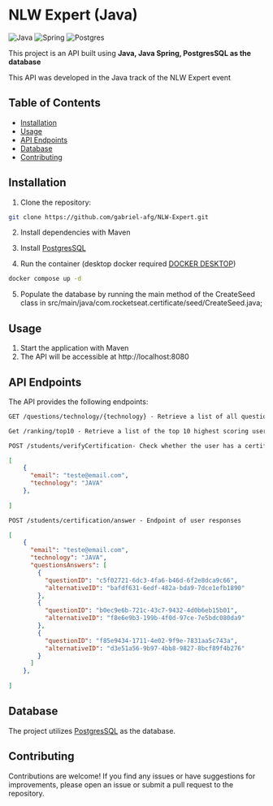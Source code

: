 # NLW Expert (Java)

![Java](https://img.shields.io/badge/java-%23ED8B00.svg?style=for-the-badge&logo=openjdk&logoColor=white)
![Spring](https://img.shields.io/badge/spring-%236DB33F.svg?style=for-the-badge&logo=spring&logoColor=white)
![Postgres](https://img.shields.io/badge/postgres-%23316192.svg?style=for-the-badge&logo=postgresql&logoColor=white)


This project is an API built using **Java, Java Spring, PostgresSQL as the database**

This API was developed in the Java track of the NLW Expert event

## Table of Contents

- [Installation](#installation)
- [Usage](#usage)
- [API Endpoints](#api-endpoints)
- [Database](#database)
- [Contributing](#contributing)

## Installation

1. Clone the repository:

```bash
git clone https://github.com/gabriel-afg/NLW-Expert.git
```

2. Install dependencies with Maven

3. Install [PostgresSQL](https://www.postgresql.org/)
4. Run the container (desktop docker required [DOCKER DESKTOP](https://www.docker.com/products/docker-desktop/))
```bash
docker compose up -d
```
5. Populate the database by running the main method of the CreateSeed class in src/main/java/com.rocketseat.certificate/seed/CreateSeed.java;

## Usage

1. Start the application with Maven
2. The API will be accessible at http://localhost:8080


## API Endpoints
The API provides the following endpoints:

```markdown
GET /questions/technology/{technology} - Retrieve a list of all questions for a given technology
```

```markdown
Get /ranking/top10 - Retrieve a list of the top 10 highest scoring users
```
```markdown
POST /students/verifyCertification- Check whether the user has a certification in a technology
```
```json
[
    {
      "email": "teste@email.com",
      "technology": "JAVA"
    },
    
]
```
```markdown
POST /students/certification/answer - Endpoint of user responses
```
```json
[
    {
      "email": "teste@email.com",
      "technology": "JAVA",
      "questionsAnswers": [
        {
          "questionID": "c5f02721-6dc3-4fa6-b46d-6f2e8dca9c66",
          "alternativeID": "bafdf631-6edf-482a-bda9-7dce1efb1890"
        },
        {
          "questionID": "b0ec9e6b-721c-43c7-9432-4d0b6eb15b01",
          "alternativeID": "f8e6e9b3-199b-4f0d-97ce-7e5bdc080da9"
        },
        {
          "questionID": "f85e9434-1711-4e02-9f9e-7831aa5c743a",
          "alternativeID": "d3e51a56-9b97-4bb8-9827-8bcf89f4b276"
        }
      ]
    },
    
]
```

## Database
The project utilizes [PostgresSQL](https://www.postgresql.org/) as the database. 

## Contributing

Contributions are welcome! If you find any issues or have suggestions for improvements, please open an issue or submit a pull request to the repository.
